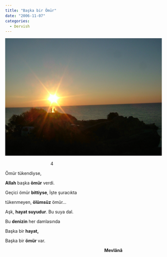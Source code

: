 ```yaml
---
title: "Başka bir Ömür"
date: "2006-11-07"
categories: 
  - Dervish
---
```


![dscf2970.JPG](../uploads/2006/11/dscf2970.jpg)

                                     4

Ömür tükendiyse,

**Allah** başka **ömür** verdi.

Geçici ömür **bittiyse**, İşte şuracıkta

tükenmeyen, **ölümsüz** ömür...

Aşk, **hayat suyudur**. Bu suya dal.

Bu **denizin** her damlasında

Başka bir **hayat,**

Başka bir **ömür** var.

                                                                                 **Mevlânâ**
